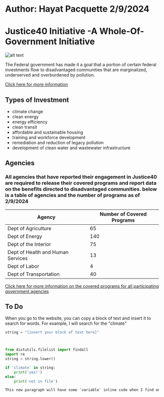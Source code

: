 # Author: Hayat Pacquette 2/9/2024

# Justice40 Initiative -A Whole-Of-Government Initiative

![alt text](https://www.whitehouse.gov/wp-content/uploads/2021/01/wh_social-share.png)

The Federal government has made it a goal that a portion of certain federal investments flow to disadvantaged communities that are marginalized, underserved and overburdened by pollution.

[Click here for  more information](https://www.whitehouse.gov/environmentaljustice/justice40/)

## Types of Investment
- climate change
- clean energy
- energy efficiency
- clean transit
- affordable and sustainable housing
- training and workforce development
- remediation and reduction of legacy pollution
- development of clean water and wastewater infrastructure

## Agencies 
  ### All agencies that have reported their engagement in Justice40 are required to release their covered programs and report data on the benefits directed to disadvantaged communities. below is a table of agencies and the number of programs as of 2/9/2024

 | Agency | Number of Covered Programs|
 | --- | --- |
 | Dept of Agriculture| 65 |
 | Dept of Energy | 140|
 | Dept of the Interior| 75 |
 | Dept of Health and Human Services | 13 |
 | Dept of Labor| 4 |
 | Dept of Transportation| 40 |

 [Click here for more information on the covered programs for all participating government agencies](https://www.whitehouse.gov/environmentaljustice/justice40/)
 
 
 

  



## To Do
When you go to the website, you can copy a block of text and insert it to search for words. For example, I will search for the "climate"


```python
string = "[insert your block of text here]"



from distutils.filelist import findall
import re
string = string.lower()

if 'climate' in string:
    print('yes!')
else:
    print('not in file')

This new paragraph will have some `variable` inline code when I find one applicable for this project.


